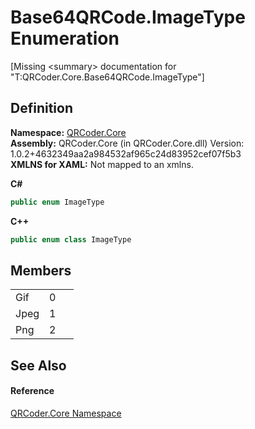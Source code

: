 # Base64QRCode.ImageType Enumeration


\[Missing &lt;summary&gt; documentation for "T:QRCoder.Core.Base64QRCode.ImageType"\]



## Definition
**Namespace:** <a href="N_QRCoder_Core.md">QRCoder.Core</a>  
**Assembly:** QRCoder.Core (in QRCoder.Core.dll) Version: 1.0.2+4632349aa2a984532af965c24d83952cef07f5b3  
**XMLNS for XAML:** Not mapped to an xmlns.

**C#**
``` C#
public enum ImageType
```
**C++**
``` C++
public enum class ImageType
```



## Members
<table>
<tr>
<td>Gif</td>
<td>0</td>
<td> </td></tr>
<tr>
<td>Jpeg</td>
<td>1</td>
<td> </td></tr>
<tr>
<td>Png</td>
<td>2</td>
<td> </td></tr>
</table>

## See Also


#### Reference
<a href="N_QRCoder_Core.md">QRCoder.Core Namespace</a>  
